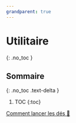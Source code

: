 ```yaml
---
grandparent: true
---
```


# Utilitaire

{: .no_toc }

## Sommaire

{: .no_toc .text-delta }

1. TOC
   {:toc}

[Comment lancer les dés 🎲](utilitaires/comment-lire-dés.md)
